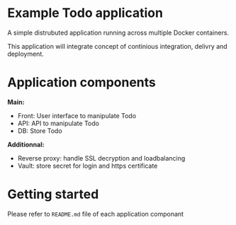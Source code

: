 # Example Todo application
A simple distrubuted application running across multiple Docker containers.

This application will integrate concept of continious integration, delivry and deployment.

# Application components
**Main:**
- Front: User interface to manipulate Todo
- API: API to manipulate Todo
- DB: Store Todo
 
**Additionnal:**
- Reverse proxy: handle SSL decryption and loadbalancing
- Vault: store secret for login and https certificate

# Getting started
Please refer to `README.md` file of each application componant
